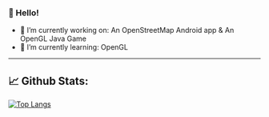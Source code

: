 ### 👋 Hello!


- 🔭 I’m currently working on: An OpenStreetMap Android app & An OpenGL Java Game
- 🌱 I’m currently learning: OpenGL

---
## 📈 Github Stats:
[![Top Langs](https://github-readme-stats.vercel.app/api/top-langs/?username=CodingWithMenno&layout=compact)](https://github.com/anuraghazra/github-readme-stats)
